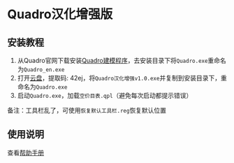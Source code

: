 # Quadro汉化增强版

## 安装教程

1.  从Quadro官网下载安装[Quadro建模程序](https://quadromdb.com/sites/default/files/mdb/program/QUADRO-Setup-English.zip)，去安装目录下将`Quadro.exe`重命名为`Quadro_en.exe`
2.  打开[云盘](https://www.aliyundrive.com/s/nz5buoeM9tz)，提取码: 42ej，将`Quadro汉化增强v1.0.exe`并复制到安装目录下，重命名为`Quadro.exe`
3.  启动`Quadro.exe`，加载`空价目表.qpl`（避免每次启动都提示错误）

备注：工具栏乱了，可使用`恢复默认工具栏.reg`恢复默认位置

## 使用说明

查看[帮助手册](https://gitee.com/xiaochoubao666/quadro/blob/master/%E5%B8%AE%E5%8A%A9%E6%89%8B%E5%86%8C.md)
